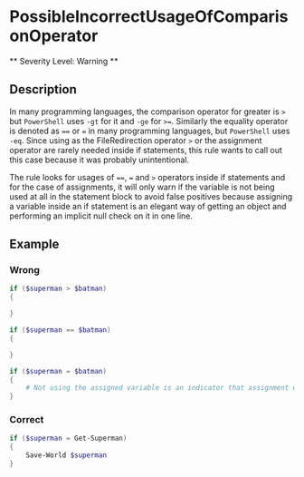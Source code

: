 # PossibleIncorrectUsageOfComparisonOperator

** Severity Level: Warning **

## Description

In many programming languages, the comparison operator for greater is `>` but `PowerShell` uses `-gt` for it and `-ge` for `>=`. Similarly the equality operator is denoted as `==` or `=` in many programming languages, but `PowerShell` uses `-eq`. Since using as the FileRedirection operator `>` or the assignment operator are rarely needed inside if statements, this rule wants to call out this case because it was probably unintentional.

The rule looks for usages of `==`, `=` and `>` operators inside if statements and for the case of assignments, it will only warn if the variable is not being used at all in the statement block to avoid false positives because assigning a variable inside an if statement is an elegant way of getting an object and performing an implicit null check on it in one line.

## Example

### Wrong

``` PowerShell
if ($superman > $batman)
{

}
```

``` PowerShell
if ($superman == $batman)
{

}
```

``` PowerShell
if ($superman = $batman)
{
    # Not using the assigned variable is an indicator that assignment was either by accident or unintentional
}
```

### Correct

``` PowerShell
if ($superman = Get-Superman)
{
    Save-World $superman
}
```
